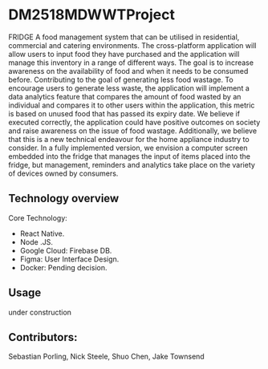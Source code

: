 # DM2518MDWWTProject
FRIDGE A food management system that can be utilised in residential, commercial and catering environments. The cross-platform application will allow users to input food they have purchased and the application will manage this inventory in a range of different ways. The goal is to increase awareness on the availability of food and when it needs to be consumed before. Contributing to the goal of generating less food wastage. To encourage users to generate less waste, the application will implement a data analytics feature that compares the amount of food wasted by an individual and compares it to other users within the application, this metric is based on unused food that has passed its expiry date. We believe if executed correctly, the application could have positive outcomes on society and raise awareness on the issue of food wastage. Additionally, we believe that this is a new technical endeavour for the home appliance industry to consider. In a fully implemented version, we envision a computer screen embedded into the fridge that manages the input of items placed into the fridge, but management, reminders and analytics take place on the variety of devices owned by consumers.

## Technology overview
Core Technology: 
* React Native.
* Node .JS.
* Google Cloud: Firebase DB.
* Figma: User Interface Design.
* Docker: Pending decision.

## Usage
  under construction
  
## Contributors:
  Sebastian Porling, Nick Steele, Shuo Chen, Jake Townsend
